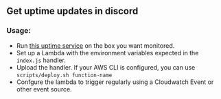 ## Get uptime updates in discord

### Usage:

- Run [this uptime service](https://github.com/bartlett605/uptime) on the box you want monitored.
- Set up a Lambda with the environment variables expected in the `index.js` handler.
- Upload the handler. If your AWS CLI is configured, you can use `scripts/deploy.sh function-name`
- Confgure the lambda to trigger regularly using a Cloudwatch Event or other event source.
